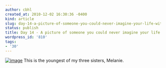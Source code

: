 ```yaml
---
author: cbhl
created_at: 2010-12-02 16:30:36 -0400
kind: article
slug: day-14-a-picture-of-someone-you-could-never-imagine-your-life-without
status: publish
title: Day 14 - A picture of someone you could never imagine your life without
wordpress_id: '810'
tags:
- '30'
---
```


[![image](http://images.azuresky.ca/blog/wp-content/uploads/2010/12/76153_1225063842949_1719620954_431599_8042486_n-300x240.jpg "Melanie")](http://images.azuresky.ca/blog/wp-content/uploads/2010/12/76153_1225063842949_1719620954_431599_8042486_n.jpg)
This is the youngest of my three sisters, Melanie.
